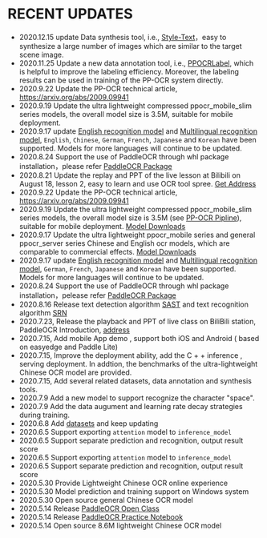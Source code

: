 # RECENT UPDATES
- 2020.12.15 update Data synthesis tool, i.e., [Style-Text](../../StyleText/README.md)，easy to synthesize a large number of images which are similar to the target scene image.
- 2020.11.25 Update a new data annotation tool, i.e., [PPOCRLabel](../../PPOCRLabel/README.md), which is helpful to improve the labeling efficiency. Moreover, the labeling results can be used in training of the PP-OCR system directly.
- 2020.9.22 Update the PP-OCR technical article, https://arxiv.org/abs/2009.09941
- 2020.9.19 Update the ultra lightweight compressed ppocr_mobile_slim series models, the overall model size is 3.5M, suitable for mobile deployment.
- 2020.9.17 update [English recognition model](./doc/doc_en/models_list_en.md#english-recognition-model) and [Multilingual recognition model](doc/doc_en/models_list_en.md#english-recognition-model), `English`, `Chinese`, `German`, `French`, `Japanese` and `Korean` have been supported. Models for more languages will continue to be updated.
- 2020.8.24 Support the use of PaddleOCR through whl package installation，please refer  [PaddleOCR Package](./doc/doc_en/whl_en.md)
- 2020.8.21 Update the replay and PPT of the live lesson at Bilibili on August 18, lesson 2, easy to learn and use OCR tool spree. [Get Address](https://aistudio.baidu.com/aistudio/education/group/info/1519)
- 2020.9.22 Update the PP-OCR technical article, https://arxiv.org/abs/2009.09941
- 2020.9.19 Update the ultra lightweight compressed ppocr_mobile_slim series models, the overall model size is 3.5M (see [PP-OCR Pipline](../../README.md#PP-OCR-Pipline)), suitable for mobile deployment. [Model Downloads](../../README.md#Supported-Chinese-model-list)
- 2020.9.17 Update the ultra lightweight ppocr_mobile series and general ppocr_server series Chinese and English ocr models, which are comparable to commercial effects. [Model Downloads](../../README.md#Supported-Chinese-model-list)
- 2020.9.17 update [English recognition model](./models_list_en.md#english-recognition-model) and [Multilingual recognition model](./models_list_en.md#english-recognition-model), `German`, `French`, `Japanese` and `Korean` have been supported. Models for more languages will continue to be updated.
- 2020.8.24 Support the use of PaddleOCR through whl package installation，pelease refer  [PaddleOCR Package](https://github.com/PaddlePaddle/PaddleOCR/blob/develop/doc/doc_en/whl_en.md)
- 2020.8.16 Release text detection algorithm [SAST](https://arxiv.org/abs/1908.05498) and text recognition algorithm [SRN](https://arxiv.org/abs/2003.12294)
- 2020.7.23, Release the playback and PPT of live class on BiliBili station, PaddleOCR Introduction, [address](https://aistudio.baidu.com/aistudio/course/introduce/1519)
- 2020.7.15, Add mobile App demo , support both iOS and  Android  ( based on easyedge and Paddle Lite)
- 2020.7.15, Improve the  deployment ability, add the C + +  inference , serving deployment. In addtion, the benchmarks of the ultra-lightweight Chinese OCR model are provided.
- 2020.7.15, Add several related datasets, data annotation and synthesis tools.
- 2020.7.9 Add a new model to support recognize the  character "space".
- 2020.7.9 Add the data augument and learning rate decay strategies during training.
- 2020.6.8 Add [datasets](./datasets_en.md) and keep updating
- 2020.6.5 Support exporting `attention` model to `inference_model`
- 2020.6.5 Support separate prediction and recognition, output result score
- 2020.6.5 Support exporting `attention` model to `inference_model`
- 2020.6.5 Support separate prediction and recognition, output result score
- 2020.5.30 Provide Lightweight Chinese OCR online experience
- 2020.5.30 Model prediction and training support on Windows system
- 2020.5.30 Open source general Chinese OCR model
- 2020.5.14 Release [PaddleOCR Open Class](https://www.bilibili.com/video/BV1nf4y1U7RX?p=4)
- 2020.5.14 Release [PaddleOCR Practice Notebook](https://aistudio.baidu.com/aistudio/projectdetail/467229)
- 2020.5.14 Open source 8.6M lightweight Chinese OCR model
